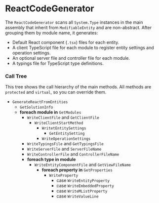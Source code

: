 # ReactCodeGenerator

The `ReactCodeGenerator` scans all `System.Type` instances in the main assembly that inherit from `ModifiableEntity` and are non-abstract. After grouping them by module name, it generates:

- Default React component (`.tsx`) files for each entity.
- A client TypeScript file for each module to register entity settings and operation settings.
- An optional server file and controller file for each module.
- A typings file for TypeScript type definitions.

### Call Tree

This tree shows the call hierarchy of the main methods. All methods are `protected` and `virtual`, so you can override them.

* `GenerateReactFromEntities`
    * `GetSolutionInfo`
    * **foreach module in** `GetModules`
        * `WriteClientFile` and `GetClientFile`
            * `WriteClientStartMethod`
                * `WritetEntitySettings`
                    * `GetEntitySetting`
                * `WriteOperationSettings`
        * `WriteTypingsFile` and `GetTypingsFile`
        * `WriteServerFile` and `ServerFileName`
        * `WriteControllerFile` and `ControllerFileName`
        * **foreach type in module**
            * `WriteEntityComponentFile` and `GetViewFileName`
                * **foreach property in** `GetProperties`
                    * `WriteProperty`
                        * case `WriteEntityProperty`
                        * case `WriteEmbeddedProperty`
                        * case `WriteMListProperty`
                        * case `WriteValueLine`
